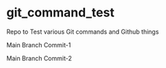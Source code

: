 # git_command_test

Repo to Test various Git commands and Github things

Main Branch Commit-1

Main Branch Commit-2